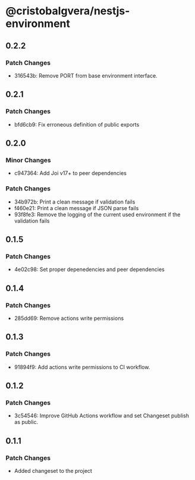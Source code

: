 # @cristobalgvera/nestjs-environment

## 0.2.2

### Patch Changes

- 316543b: Remove PORT from base environment interface.

## 0.2.1

### Patch Changes

- bfd6cb9: Fix erroneous definition of public exports

## 0.2.0

### Minor Changes

- c947364: Add Joi v17+ to peer dependencies

### Patch Changes

- 34b972b: Print a clean message if validation fails
- f460e21: Print a clean message if JSON parse fails
- 93f8fe3: Remove the logging of the current used environment if the validation fails

## 0.1.5

### Patch Changes

- 4e02c98: Set proper depenedencies and peer dependencies

## 0.1.4

### Patch Changes

- 285dd69: Remove actions write permissions

## 0.1.3

### Patch Changes

- 91894f9: Add actions write permissions to CI workflow.

## 0.1.2

### Patch Changes

- 3c54546: Improve GitHub Actions workflow and set Changeset publish as public.

## 0.1.1

### Patch Changes

- Added changeset to the project
